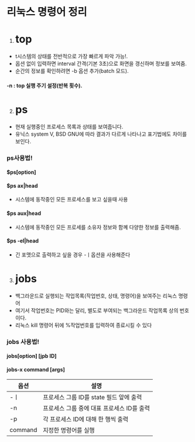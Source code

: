 # 리눅스 명령어 정리

1. # top
 * t시스템의 상태를 전반적으로 가장 빠르게 파악 가능!.
 * 옵션 없이 입력하면 interval 간격(기본 3초)으로 화면을 갱신하며 정보를 보여줌.
 * 순간의 정보를 확인하려면 -b 옵션 추가(batch 모드).
 #### -n : top 실행 주기 설정(반복 횟수).
  
  2. # ps
   * 현재 실행중인 프로세스 목록과 상태를 보여줍니다.
   * 유닉스 system V, BSD GNU에 따라 결과가 다르게 나타나고 표기법에도 차이를 보인다.
   ### ps사용법!
   #### $ps[option]
   #### $ps ax|head
   * 시스템에 동작중인 모든 프로세스를 보고 싶을때 사용
   #### $ps aux|head
   * 시스템에 동작중인 모든 프로세를 소유자 정보와 함꼐 다양한 정보를 출력해줌.
   #### $ps -el|head
   * 긴 포맷으로 출력하고 싶을 경우 -ㅣ옵션을 사용해준다
   
 3. # jobs
 * 백그라운드로 실행되는 작업목록(작업번호, 상태, 명령어)을 보여주는 리눅스 명령어
 * 여기서 작업번호는 PID와는 달리, 별도로 부여되는 백그라운드 작업목록 상의 번호이다.
 * 리눅스 kill 명령어 뒤에 %작업번호를 입력하여 종료시킬 수 있다
 ### jobs 사용법!
 #### jobs[option] [jpb ID]
 #### jobs-x command [args]
 |옵션|설명|
 |---|---|
 |-ㅣ|프로세스 그룹 ID를 state 필드 앞에 출력|
 |-n| 프로세스 그룹 중에 대표 프로세스 ID를 출력|
 |-p| 각 프로세스 ID에 대해 한 행씩 출력|
 |command|지정한 명령어를 실행|
